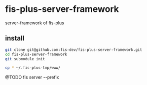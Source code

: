 # fis-plus-server-framework
server-framework of fis-plus

## install

```bash
git clone git@github.com:fis-dev/fis-plus-server-framework.git
cd fis-plus-server-framework
git submodule init

cp * ~/.fis-plus-tmp/www/

```
@TODO fis server --prefix
